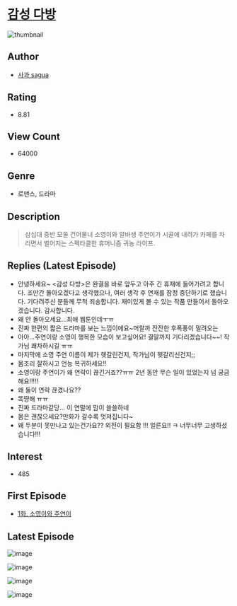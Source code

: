# [감성 다방](https://comic.naver.com/bestChallenge/list?titleId=798549)
![thumbnail](https://image-comic.pstatic.net/user_contents_data/challenge_comic/2022/08/21/354124/thumbnail_202x16450977c6d_4b6f_48d9_90d0_9dc145e26923_00000456.JPEG)

## Author
- [사과 sagua](https://comic.naver.com/artistTitle?id=354124)

## Rating
- 8.81

## View Count
- 64000

## Genre
- 로맨스, 드라마

## Description
> 삼십대 중반 모쏠 건어물녀 소영이와 알바생 주연이가 시골에 내려가 카페를 차리면서 벌어지는 스펙타클한 휴머니즘 귀농 라이프.

## Replies (Latest Episode)
- 안녕하세요~ <감성 다방>은 완결을 바로 앞두고 아주 긴 휴재에 들어가려고 합니다. 조만간 돌아오겠다고 생각했으나, 여러 생각 후 연재를 잠정 중단하기로 했습니다. 기다려주신 분들께 무척 죄송합니다. 재미있게 볼 수 있는 작품 만들어서 돌아오겠습니다. 감사합니다.
- 왜 안 돌아오세요...최애 웹툰인데ㅜㅠ
- 진짜 한편의 짧은 드라마를 보는 느낌이에요~머랄까 잔잔한 후폭풍이 밀려오는
- 아아...주연이랑 소영이 행복한 모습이 보고싶어요! 결말까지 기다리겠습니다~~! 작가님 쾌차하시길 ㅠㅠ
- 마지막에 소영 주연 이름이 제가 헷갈린건지, 작가님이 헷갈리신건지;;
- 몸조리 잘하시고 언능 복귀하세요!!
- 소영이랑 주연이가 왜 연락이 끊긴거죠??ㅠㅠ 2년 동안 무슨 일이 있었는지 넘 궁금해요!!!!!
- 왜 둘이 연락 끊겼나요??
- 똑땽해 ㅠㅠ
- 진짜 드라마같당... 이 연말에 맘이 쓸쓸하네
- 몸은 괜찮으세요?만화가 갈수록 멋져집니다~
- 왜 두분이 못만나고 있는건가요?? 외전이 필요함 !!! 얼른요!! ㅋ 너무너무 고생하셨습니다!!!

## Interest
- 485

## First Episode
- [1화. 소영이와 주연이](https://comic.naver.com/bestChallenge/detail?titleId=798549&no=1)

## Latest Episode
![image](https://image-comic.pstatic.net/user_contents_data/challenge_comic/2022/12/29/354124/upload_3546974150133899572.jpeg)

![image](https://image-comic.pstatic.net/user_contents_data/challenge_comic/2022/12/29/354124/upload_3977014047070642740.jpeg)

![image](https://image-comic.pstatic.net/user_contents_data/challenge_comic/2022/12/29/354124/upload_3486742928165122917.jpeg)

![image](https://image-comic.pstatic.net/user_contents_data/challenge_comic/2022/12/29/354124/upload_4121469198934423094.jpeg)
